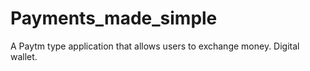 # Payments_made_simple
A Paytm type application that allows users to exchange money. Digital wallet.
